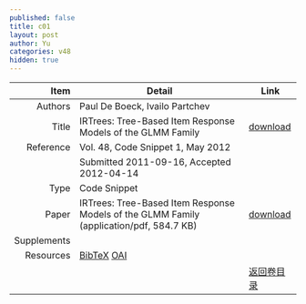 ```yaml
---
published: false
title: c01
layout: post
author: Yu
categories: v48
hidden: true
---
```


| Item | Detail | Link |
|---:|---|---|
| Authors | Paul De Boeck, Ivailo Partchev| |
| Title |IRTrees: Tree-Based Item Response Models of the GLMM Family | [download](http://www.jstatsoft.org/v48/c01/paper) |
| Reference |Vol. 48, Code Snippet 1, May 2012 | |
| | Submitted 2011-09-16, Accepted 2012-04-14| | 
| Type | Code Snippet| |
| Paper | IRTrees: Tree-Based Item Response Models of the GLMM Family  (application/pdf, 584.7 KB)| [download](http://www.jstatsoft.org/v48/c01/paper) |
| Supplements | | |
| Resources | [BibTeX](http://www.jstatsoft.org/v48/c01/bibtex) [OAI](http://www.jstatsoft.org/oai?verb=GetRecord&identifier=oai.jstatsoft/v48/c01&prefix=oai_dc)| |
| |  | [返回卷目录]({{site.baseurl}}/volume/v48.html) |